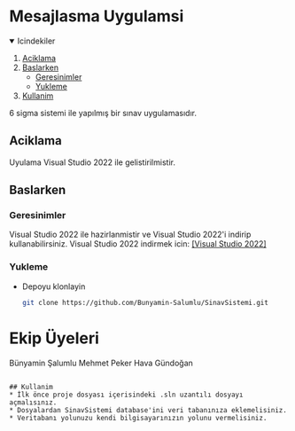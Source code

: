 # Mesajlasma Uygulamsi

<!-- Icindekiler -->
<details open="open">
  <summary>Icindekiler</summary>
  <ol>
    <li><a href="#aciklama">Aciklama</a></li>
    <li>
      <a href="#baslarken">Baslarken</a>
      <ul>
        <li><a href="#geresinimler">Geresinimler</a></li>
        <li><a href="#yukleme">Yukleme</a></li>
      </ul>
    </li>
    <li><a href="#kullanim">Kullanim</a></li>
  </ol>
</details>    

6 sigma sistemi ile yapılmış bir sınav uygulamasıdır.

## Aciklama
Uyulama Visual Studio 2022 ile gelistirilmistir.

## Baslarken

### Geresinimler

Visual Studio 2022 ile hazirlanmistir ve Visual Studio 2022'i indirip kullanabilirsiniz. Visual Studio 2022 indirmek icin: [[Visual Studio 2022]](https://visualstudio.microsoft.com/tr/downloads/)


### Yukleme
* Depoyu klonlayin
   ```sh
   git clone https://github.com/Bunyamin-Salumlu/SinavSistemi.git
# Ekip Üyeleri
Bünyamin Şalumlu
Mehmet Peker
Hava Gündoğan
   ```

## Kullanim
* İlk önce proje dosyası içerisindeki .sln uzantılı dosyayı açmalısınız.
* Dosyalardan SinavSistemi database'ini veri tabanınıza eklemelisiniz.
* Veritabanı yolunuzu kendi bilgisayarınızın yolunu vermelisiniz.

